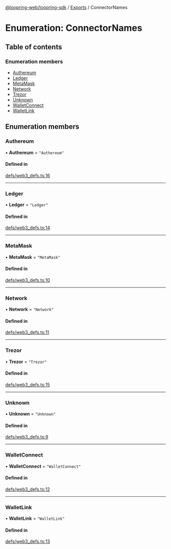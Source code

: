 [@loopring-web/loopring-sdk](../README.md) / [Exports](../modules.md) / ConnectorNames

# Enumeration: ConnectorNames

## Table of contents

### Enumeration members

- [Authereum](ConnectorNames.md#authereum)
- [Ledger](ConnectorNames.md#ledger)
- [MetaMask](ConnectorNames.md#metamask)
- [Network](ConnectorNames.md#network)
- [Trezor](ConnectorNames.md#trezor)
- [Unknown](ConnectorNames.md#unknown)
- [WalletConnect](ConnectorNames.md#walletconnect)
- [WalletLink](ConnectorNames.md#walletlink)

## Enumeration members

### Authereum

• **Authereum** = `"Authereum"`

#### Defined in

[defs/web3_defs.ts:16](https://github.com/Loopring/loopring_sdk/blob/31d2a2e/src/defs/web3_defs.ts#L16)

___

### Ledger

• **Ledger** = `"Ledger"`

#### Defined in

[defs/web3_defs.ts:14](https://github.com/Loopring/loopring_sdk/blob/31d2a2e/src/defs/web3_defs.ts#L14)

___

### MetaMask

• **MetaMask** = `"MetaMask"`

#### Defined in

[defs/web3_defs.ts:10](https://github.com/Loopring/loopring_sdk/blob/31d2a2e/src/defs/web3_defs.ts#L10)

___

### Network

• **Network** = `"Network"`

#### Defined in

[defs/web3_defs.ts:11](https://github.com/Loopring/loopring_sdk/blob/31d2a2e/src/defs/web3_defs.ts#L11)

___

### Trezor

• **Trezor** = `"Trezor"`

#### Defined in

[defs/web3_defs.ts:15](https://github.com/Loopring/loopring_sdk/blob/31d2a2e/src/defs/web3_defs.ts#L15)

___

### Unknown

• **Unknown** = `"Unknown"`

#### Defined in

[defs/web3_defs.ts:9](https://github.com/Loopring/loopring_sdk/blob/31d2a2e/src/defs/web3_defs.ts#L9)

___

### WalletConnect

• **WalletConnect** = `"WalletConnect"`

#### Defined in

[defs/web3_defs.ts:12](https://github.com/Loopring/loopring_sdk/blob/31d2a2e/src/defs/web3_defs.ts#L12)

___

### WalletLink

• **WalletLink** = `"WalletLink"`

#### Defined in

[defs/web3_defs.ts:13](https://github.com/Loopring/loopring_sdk/blob/31d2a2e/src/defs/web3_defs.ts#L13)

